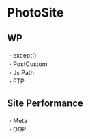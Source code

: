 # PhotoSite  

## WP  
・except()                                                                                             　　                                                          
・PostCustom  
・Js Path  
・FTP

## Site Performance
・Meta  
・OGP
